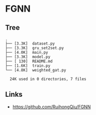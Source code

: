 # FGNN

## Tree
```
.
├── [3.3K]  dataset.py
├── [3.3K]  gru_set2set.py
├── [4.0K]  main.py
├── [3.3K]  model.py
├── [ 130]  README.md
├── [1.6K]  train.py
└── [4.8K]  weighted_gat.py

  24K used in 0 directories, 7 files
```

## Links
- https://github.com/RuihongQiu/FGNN